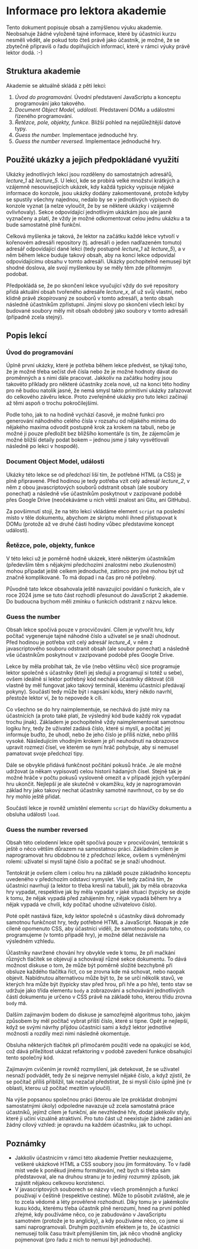 # Informace pro lektora akademie

Tento dokument popisuje obsah a zamýšlenou výuku akademie. Neobsahuje žádné vyloženě tajné informace, které by
účastníci kurzu nesměli vědět, ale pokud toto čteš právě jako účastník, je možné, že se zbytečně připravíš o řadu
doplňujících informací, které v rámci výuky právě lektor dodá. :-)

## Struktura akademie

Akademie se aktuálně skládá z pěti lekcí:

1. _Úvod do programování._ Úvodní představení JavaScriptu a konceptu programování jako takového.
1. _Document Object Model, události._ Představení DOMu a událostmi řízeného programování.
1. _Řetězce, pole, objekty, funkce._ Bližší pohled na nejdůležitější datové typy.
1. _Guess the number._ Implementace jednoduché hry.
1. _Guess the number reversed._ Implementace jednoduché hry.

## Použité ukázky a jejich předpokládané využití

Ukázky jednotlivých lekcí jsou rozděleny do samostatných adresářů, _lecture\_1_ až _lecture\_5_. U lekcí, kde se
probírá velké množství krátkých a vzájemně nesouvisejících ukázek, kdy každá typicky vypisuje nějaké informace do
konzole, jsou ukázky dodány zakomentované, protože kdyby se spustily všechny najednou, nedalo by se v jednotlivých
výpisech do konzole vyznat (a nelze vyloučit, že by se některé ukázky i vzájemně ovlivňovaly). Sekce odpovídající
jednotlivým ukázkám jsou ale jasně vyznačeny a platí, že vždy je možné odkomentovat celou jednu ukázku a ta bude
samostatně plně funkční.

Celková myšlenka je taková, že lektor na začátku každé lekce vytvoří v kořenovém adresáři repository (tj. adresáři o
jeden nadřazeném tomuto) adresář odpovídající dané lekci (tedy postupně _lecture\_1_ až _lecture\_5_), a v něm během
lekce buduje takový obsah, aby na konci lekce odpovídal odpovídajícímu obsahu v tomto adresáři. Ukázky pochopitelně
nemusejí být shodné doslova, ale svojí myšlenkou by se měly těm zde přítomným podobat.

Předpokládá se, že po skončení lekce vyučující vždy do své repository přidá aktuální obsah tvořeného adresáře
_lecture\_x_, ať už svůj vlastní, nebo klidně právě zkopírovaný ze souborů v tomto adresáři, a tento obsah následně
účastníkům zpřístupní. Jinými slovy po skončení všech lekcí by budované soubory měly mít obsah obdobný jako soubory v
tomto adresáři (případně zcela stejný).

## Popis lekcí

### Úvod do programování

Úplně první ukázky, které je potřeba během lekce předvést, se týkají toho, že je možné třeba sečíst dvě čísla nebo že
je možné hodnoty dávat do proměnných a s nimi dále pracovat. Jakkoliv na začátku hodiny jsou takovéto příklady pro
některé účastníky zcela nové, už na konci této hodiny pro ně budou natolik jasné, že nemá smysl takto primitivní ukázky
zařazovat do celkového závěru lekce. Proto zveřejněné ukázky pro tuto lekci začínají až těmi aspoň o trochu
pokročilejšími.

Podle toho, jak to na hodině vychází časově, je možné funkci pro generování náhodného celého čísla v rozsahu od
nějakého minima do nějakého maxima odvodit postupně krok za krokem na tabuli, nebo je možné ji pouze předložit bez
bližšího komentáře (s tím, že zájemcům je možné bližší detaily podat bokem – jednou jsme ji taky vysvětlovali následně
po lekci v hospodě).

### Document Object Model, události

Ukázky této lekce se od předchozí liší tím, že potřebné HTML (a CSS) je plně připravené. Před hodinou je tedy potřeba
vzít celý adresář _lecture\_2_, v něm z obou javascriptových souborů odstranit obsah (ale soubory ponechat) a následně
vše účastníkům poskytnout v zazipované podobě přes Google Drive (neočekáváme u nich větší znalost ani Gitu, ani
GitHubu).

Za povšimnutí stojí, že na této lekci vkládáme element `script` na poslední místo v těle dokumentu, abychom ze skriptu
mohli ihned přistupovat k DOMu (protože až ve druhé části hodiny vůbec představíme koncept události).

### Řetězce, pole, objekty, funkce

V této lekci už je poměrně hodně ukázek, které některým účastníkům (především těm s nějakými předchozími znalostmi nebo
zkušenostmi) mohou připadat ještě celkem jednoduché, zatímco pro jiné mohou být už značně komplikované. To má dopad i
na čas pro ně potřebný.

Původně tato lekce obsahovala ještě navazující povídání o funkcích, ale v roce 2024 jsme se tuto část rozhodli
přesunout do JavaScript 2 akademie. Do budoucna bychom měli zmínku o funkcích odstranit z názvu lekce.

### Guess the number

Obsah lekce spočívá pouze v procvičování. Cílem je vytvořit hru, kdy počítač vygeneruje tajné náhodné číslo a uživatel se
je snaží uhodnout. Před hodinou je potřeba vzít celý adresář _lecture\_4_, v něm z javascriptového souboru odstranit
obsah (ale soubor ponechat) a následně vše účastníkům poskytnout v zazipované podobě přes Google Drive.

Lekce by měla probíhat tak, že vše (nebo většinu věcí) sice programuje lektor společně s účastníky (kteří jej sledují a
programují si totéž u sebe), ovšem ideálně si lektor potřebný kód nechává účastníky diktovat (čili vlastně by měl
fungovat jako takový terminál, kterému účastníci předávají pokyny). Součástí tedy může být i napsání kódu, který někdo
navrhl, přestože lektor ví, že to nepovede k cíli.

Co všechno se do hry naimplementuje, se nechává do jisté míry na účastnících (a proto také platí, že výsledný kód bude
každý rok vypadat trochu jinak). Základem je pochopitelně vždy naimplementovat samotnou logiku hry, tedy že uživatel
zadává číslo, které si myslí, a počítač jej informuje buďto, že uhodl, nebo že jeho číslo je příliš nízké, nebo příliš
vysoké. Následujícím vhodným krokem je při neuhodnutí na obrazovce upravit rozmezí čísel, ve kterém se nyní hráč
pohybuje, aby si nemusel pamatovat svoje předchozí tipy.

Dále se obvykle přidává funkčnost počítání pokusů hráče. Je ale možné udržovat (a někam vypisovat) celou historii
hádaných čísel. Stejně tak je možné hráče v počtu pokusů vysloveně omezit a v případě jejich vyčerpání hru ukončit.
Nejlepší je ale skutečně v okamžiku, kdy je naprogramován základ hry jako takový nechat účastníky samotné navrhnout, co
by se do hry mohlo ještě přidat.

Součástí lekce je rovněž umístění elementu `script` do hlavičky dokumentu a obsluha události `load`.

### Guess the number reversed

Obsah této celodenní lekce opět spočívá pouze v procvičování, tentokrát s ještě o něco větším důrazem na samostatnou
práci. Základním cílem je naprogramovat hru obdobnou té z předchozí lekce, ovšem s vyměněnými rolemi: uživatel si myslí
tajné číslo a počítač se je snaží uhodnout.

Tentokrát je ovšem cílem i celou hru na základě pouze základního konceptu uvedeného v předchozím odstavci vymyslet. Vše
tedy začíná tím, že účastníci navrhují (a lektor to třeba kreslí na tabuli), jak by měla obrazovka hry vypadat,
respektive jak by měla vypadat v jaké situaci (typicky se dojde k tomu, že nějak vypadá před zahájením hry, nějak
vypadá během hry a nějak vypadá ve chvíli, kdy počítač uhodne uživatelovo číslo).

Poté opět nastává fáze, kdy lektor společně s účastníky dává dohromady samotnou funkčnost hry, tedy potřebné HTML a
JavaScript. Naopak je zde cíleně opomenuto CSS, aby účastníci viděli, že samotnou podstatu toho, co programujeme (v
tomto případě hry), je možné dělat nezávisle na výsledném vzhledu.

Účastníky navržené chování hry obvykle vede k tomu, že při mačkání různých tlačítek se objevují a schovávají různé
sekce dokumentu. To dává možnost diskuse o tom, že může být poměrně složité bezchybně při obsluze každého tlačítka
říct, co se zrovna kde má schovat, nebo naopak objevit. Nabídnutou alternativou může být to, že se určí několik stavů, ve
kterých hra může být (typicky stav před hrou, při hře a po hře), tento stav se udržuje jako třída elementu `body` a
zobrazování a schovávání jednotlivých částí dokumentu je určeno v CSS právě na základě toho, kterou třídu zrovna `body`
má.

Dalším zajímavým bodem do diskuse je samozřejmě algoritmus toho, jakým způsobem by měl počítač vybrat příští číslo,
které si tipne. Opět je nejlepší, když se svými návrhy přijdou účastníci sami a když lektor jednotlivé možnosti a
rozdíly mezi nimi následně okomentuje.

Obsluha některých tlačítek při přímočarém použití vede na opakující se kód, což dává příležitost ukázat refaktoring v
podobě zavedení funkce obsahující tento společný kód.

Zajímavým cvičením je rovněž rozmyšlení, jak detekovat, že se uživatel nesnaží podvádět, tedy že si nejprve nemyslel
nějaké číslo, a když zjistil, že se počítač příliš přiblížil, tak nezačal předstírat, že si myslí číslo úplně jiné (v
oblasti, kterou už počítač mezitím vyloučil).

Na výše popsanou společnou práci (kterou ale lze prokládat drobnými samostatnými úkoly) odpoledne navazuje už zcela
samostatná práce účastníků, jejímž cílem je funkční, ale nevzhledné hře, dodat jakékoliv styly, které ji učiní vizuálně
atraktivní. Pro tuto část už neexistuje žádné zadání ani žádný cílový vzhled: je opravdu na každém účastníku, jak to
uchopí.

## Poznámky

- Jakkoliv účastnicím v rámci této akademie Prettier neukazujeme, veškeré ukázkové HTML a CSS soubory jsou jím
  formátovány. To v řadě míst vede k poněkud jinému formátování, než bych si třeba sám představoval, ale na druhou
  stranu je to jediný rozumný způsob, jak zajistit nějakou celkovou konzistenci.
- V javascriptových souborech se názvy všech proměnných a funkcí používají v češtině (respektive cestine). Může to
  působit zvláštně, ale je to zcela vědomé a léty prověřené rozhodnutí. Díky tomu je v jakémkoliv kusu kódu, kterému
  třeba účastník plně nerozumí, hned na první pohled zřejmé, kdy používáme něco, co je zabudováno v JavaScriptu
  samotném (protože je to anglicky), a kdy používáme něco, co jsme si sami naprogramovali. Druhým pozitivním efektem je
  to, že účastníci nemusejí tolik času trávit přemýšlením tím, jak něco vhodně anglicky pojmenovat (pro řadu z nich to
  nemusí být jednoduché).
